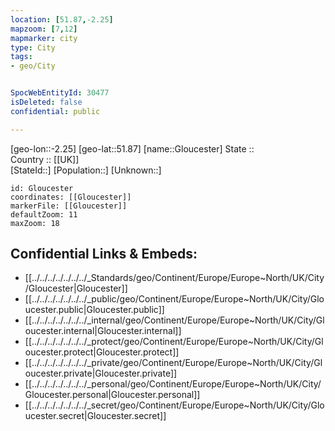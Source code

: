 ```yaml
---
location: [51.87,-2.25] 
mapzoom: [7,12] 
mapmarker: city 
type: City
tags:
- geo/City


SpocWebEntityId: 30477
isDeleted: false
confidential: public

---
```

[geo-lon::-2.25] 
[geo-lat::51.87] 
[name::Gloucester] 
State ::  
Country :: [[UK]]  
[StateId::] 
[Population::] 
[Unknown::] 


```leaflet
id: Gloucester
coordinates: [[Gloucester]] 
markerFile: [[Gloucester]] 
defaultZoom: 11 
maxZoom: 18
```


## Confidential Links & Embeds: 
- [[../../../../../../../_Standards/geo/Continent/Europe/Europe~North/UK/City/Gloucester|Gloucester]] 
- [[../../../../../../../_public/geo/Continent/Europe/Europe~North/UK/City/Gloucester.public|Gloucester.public]] 
- [[../../../../../../../_internal/geo/Continent/Europe/Europe~North/UK/City/Gloucester.internal|Gloucester.internal]] 
- [[../../../../../../../_protect/geo/Continent/Europe/Europe~North/UK/City/Gloucester.protect|Gloucester.protect]] 
- [[../../../../../../../_private/geo/Continent/Europe/Europe~North/UK/City/Gloucester.private|Gloucester.private]] 
- [[../../../../../../../_personal/geo/Continent/Europe/Europe~North/UK/City/Gloucester.personal|Gloucester.personal]] 
- [[../../../../../../../_secret/geo/Continent/Europe/Europe~North/UK/City/Gloucester.secret|Gloucester.secret]] 
